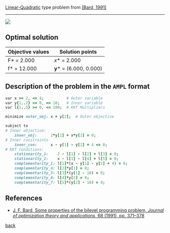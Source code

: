 [Linear-Quadratic](/test-problems/LP-QP-problems) type problem from [\[Bard, 1991\]][Bard, 1991]

---

![](https://github.com/basblsolver/test-problems/wiki/images/b_1991_02_eq.jpg)

## Optimal solution

Objective values   | Solution points         |
------------------ | ----------------------- |
F* = 2.000         | _x_* = 2.000            |
f* = 12.000        | __y__* = (6.000, 0.000) |

## Description of the problem in the `AMPL` format

```ruby
var x >= 2, <= 4;          # Outer variable
var y{1..2} >= 0, <= 10;   # Inner variable
var l{1..5} >= 0, <= 100;  # KKT Multipliers

minimize outer_obj: x + y[2];  # Outer objective

subject to
# Inner objective:
    inner_obj:      2*y[1] + x*y[2] = 0;
# Inner constraints
    inner_con:      x - y[1] - y[2] + 4 <= 0;
# KKT conditions:
    stationarity_1:    2 - l[1] - l[2] + l[3] = 0;
    stationarity_2:    x - l[1] - l[4] + l[5] = 0;
    complementarity_1: l[1]*(x - y[1] - y[2] + 4) = 0;
    complementarity_4: l[2]*y[1] = 0;
    complementarity_5: l[3]*(y[1] - 10) = 0;
    complementarity_6: l[4]*y[2] = 0;
    complementarity_7: l[5]*(y[2] - 10) = 0;
```

##  References

 - [J. F. Bard, Some properties of the bilevel programming problem, *Journal of optimization theory and applications*, 68 (1991), pp. 371–378](https://doi.org/10.1007/BF00941574)

 [back](/test-problems/LP-QP-problems)

[Bard, 1991]: https://doi.org/10.1007/BF00941574